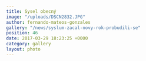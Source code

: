 ```yaml
---
title: Sysel obecný
image: "/uploads/DSCN2832.JPG"
author: fernando-mateos-gonzales
gallery: "/news/syslum-zacal-novy-rok-probudili-se"
position: 46
date: 2017-03-29 18:23:25 +0000
category: gallery
layout: photo
---
```

